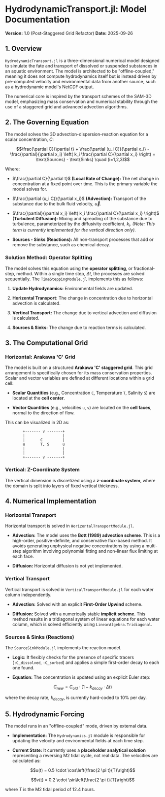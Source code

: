 # HydrodynamicTransport.jl: Model Documentation

**Version:** 1.0 (Post-Staggered Grid Refactor)
**Date:** 2025-09-26

## 1. Overview

`HydrodynamicTransport.jl` is a three-dimensional numerical model designed to simulate the fate and transport of dissolved or suspended substances in an aquatic environment. The model is architected to be "offline-coupled," meaning it does not compute hydrodynamics itself but is instead driven by pre-computed velocity and environmental data from another source, such as a hydrodynamic model's NetCDF output.

The numerical core is inspired by the transport schemes of the SAM-3D model, emphasizing mass conservation and numerical stability through the use of a staggered grid and advanced advection algorithms.

## 2. The Governing Equation

The model solves the 3D advection-dispersion-reaction equation for a scalar concentration, $C$:

```math
\frac{\partial C}{\partial t} + \frac{\partial (u_i C)}{\partial x_i} - \frac{\partial}{\partial x_i} \left( k_i \frac{\partial C}{\partial x_i} \right) = \text{Sources} - \text{Sinks} \quad (i=1,2,3)
```

Where:

* $\frac{\partial C}{\partial t}$ **(Local Rate of Change):** The net change in concentration at a fixed point over time. This is the primary variable the model solves for.

* $\frac{\partial (u_i C)}{\partial x_i}$ **(Advection):** Transport of the substance due to the bulk fluid velocity, $\vec{u}$.

* $\frac{\partial}{\partial x_i} \left( k_i \frac{\partial C}{\partial x_i} \right)$ **(Turbulent Diffusion):** Mixing and spreading of the substance due to turbulence, parameterized by the diffusivity coefficient, $k_i$. *(Note: This term is currently implemented for the vertical direction only)*.

* **Sources - Sinks (Reactions):** All non-transport processes that add or remove the substance, such as chemical decay.

### Solution Method: Operator Splitting

The model solves this equation using the **operator splitting**, or fractional-step, method. Within a single time step, $\Delta t$, the processes are solved sequentially. The `TimeSteppingModule.jl` implements this as follows:

1. **Update Hydrodynamics:** Environmental fields are updated.

2. **Horizontal Transport:** The change in concentration due to horizontal advection is calculated.

3. **Vertical Transport:** The change due to vertical advection and diffusion is calculated.

4. **Sources & Sinks:** The change due to reaction terms is calculated.

## 3. The Computational Grid

### Horizontal: Arakawa 'C' Grid

The model is built on a structured **Arakawa 'C' staggered grid**. This grid arrangement is specifically chosen for its  mass conservation properties. Scalar and vector variables are defined at different locations within a grid cell:

* **Scalar Quantities** (e.g., Concentration `C`, Temperature `T`, Salinity `S`) are located at the **cell center**.

* **Vector Quantities** (e.g., velocities `u`, `v`) are located on the **cell faces**, normal to the direction of flow.

This can be visualized in 2D as:

```
        +------- v -------+
        |                 |
        |       C         |
        u       T, S      u
        |                 |
        |                 |
        +------- v -------+

```

### Vertical: Z-Coordinate System

The vertical dimension is discretized using a **z-coordinate system**, where the domain is split into layers of fixed vertical thickness.

## 4. Numerical Implementation

### Horizontal Transport

Horizontal transport is solved in `HorizontalTransportModule.jl`.

* **Advection:** The model uses the **Bott (1989) advection scheme**. This is a high-order, positive-definite, and conservative flux-based method. It avoids generating unphysical negative concentrations by using a multi-step algorithm involving polynomial fitting and non-linear flux limiting at each face.

* **Diffusion:** Horizontal diffusion is not yet implemented.

### Vertical Transport

Vertical transport is solved in `VerticalTransportModule.jl` for each water column independently.

* **Advection:** Solved with an explicit **First-Order Upwind** scheme.

* **Diffusion:** Solved with a numerically stable **implicit scheme**. This method results in a tridiagonal system of linear equations for each water column, which is solved efficiently using `LinearAlgebra.Tridiagonal`.

### Sources & Sinks (Reactions)

The `SourceSinkModule.jl` implements the reaction model.

* **Logic:** It flexibly checks for the presence of specific tracers (`:C_dissolved`, `:C_sorbed`) and applies a simple first-order decay to each one found.

* **Equation:** The concentration is updated using an explicit Euler step:
  

```math
C_{new} = C_{old} \cdot (1 - k_{decay} \cdot \Delta t)
```

  where the decay rate, $k_{decay}$, is currently hard-coded to 10% per day.

## 5. Hydrodynamic Forcing

The model runs in an "offline-coupled" mode, driven by external data.

* **Implementation:** The `Hydrodynamics.jl` module is responsible for updating the velocity and environmental fields at each time step.

* **Current State:** It currently uses a **placeholder analytical solution** representing a reversing M2 tidal cycle, not real data. The velocities are calculated as:
  

```math
u(t) = 0.5 \cdot \cos\left(\frac{2 \pi t}{T}\right)
```

```math
v(t) = 0.2 \cdot \sin\left(\frac{2 \pi t}{T}\right)
```
  
  where $T$ is the M2 tidal period of 12.4 hours.
